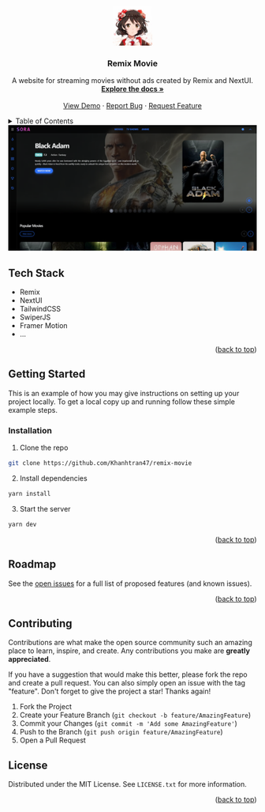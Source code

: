 <a name="readme-top"></a>

<!-- PROJECT LOGO -->
<br />
<div align="center">
  <a href="https://github.com/Khanhtran47/remix-movie">
    <img src="app/src/assets/images/logo_loading.png" alt="Logo" width="80" height="80">
  </a>

<h3 align="center">Remix Movie</h3>

  <p align="center">
    A website for streaming movies without ads created by Remix and NextUI.
    <br />
    <a href="https://github.com/Khanhtran47/remix-movie"><strong>Explore the docs »</strong></a>
    <br />
    <br />
    <a href="https://sora-movie.vercel.app/">View Demo</a>
    ·
    <a href="https://github.com/Khanhtran47/remix-movie/issues">Report Bug</a>
    ·
    <a href="https://github.com/Khanhtran47/remix-movie/issues">Request Feature</a>
  </p>
</div>

<!-- TABLE OF CONTENTS -->
<details>
  <summary>Table of Contents</summary>
  <ol>
    <li>
      <ul>
        <li><a href="#tech-stack">Tech Stack</a></li>
      </ul>
    </li>
    <li>
      <a href="#getting-started">Getting Started</a>
      <ul>
        <li><a href="#installation">Installation</a></li>
      </ul>
    </li>
    <li><a href="#roadmap">Roadmap</a></li>
    <li><a href="#contributing">Contributing</a></li>
    <li><a href="#license">License</a></li>
  </ol>
</details>

<div align="center">
  <a href="https://github.com/Khanhtran47/remix-movie">
    <img src="images/screenshot.png" alt="screenshot">
  </a>
</div>

<!-- TECH STACK -->

## Tech Stack

- Remix
- NextUI
- TailwindCSS
- SwiperJS
- Framer Motion
- ...

<p align="right">(<a href="#readme-top">back to top</a>)</p>

<!-- GETTING STARTED -->

## Getting Started

This is an example of how you may give instructions on setting up your project locally.
To get a local copy up and running follow these simple example steps.

### Installation

1. Clone the repo

```bash
git clone https://github.com/Khanhtran47/remix-movie
```

2. Install dependencies

```bash
yarn install
```

3. Start the server

```bash
yarn dev
```

<p align="right">(<a href="#readme-top">back to top</a>)</p>

<!-- ROADMAP -->

## Roadmap

See the [open issues](https://github.com/Khanhtran47/remix-movie/issues) for a full list of proposed features (and known issues).

<p align="right">(<a href="#readme-top">back to top</a>)</p>

## Contributing

Contributions are what make the open source community such an amazing place to learn, inspire, and create. Any contributions you make are **greatly appreciated**.

If you have a suggestion that would make this better, please fork the repo and create a pull request. You can also simply open an issue with the tag "feature".
Don't forget to give the project a star! Thanks again!

1. Fork the Project
2. Create your Feature Branch (`git checkout -b feature/AmazingFeature`)
3. Commit your Changes (`git commit -m 'Add some AmazingFeature'`)
4. Push to the Branch (`git push origin feature/AmazingFeature`)
5. Open a Pull Request

<!-- LICENSE -->

## License

Distributed under the MIT License. See `LICENSE.txt` for more information.

<p align="right">(<a href="#readme-top">back to top</a>)</p>
